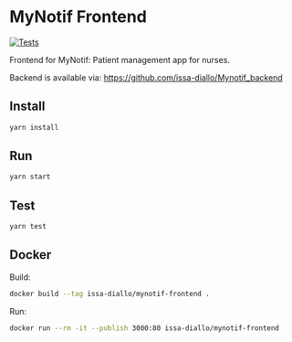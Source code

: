 # MyNotif Frontend

[![Tests](https://github.com/issa-diallo/MyNotif_frontend/workflows/Tests/badge.svg?branch=develop)](https://github.com/issa-diallo/MyNotif_frontend/actions?query=workflow%3ATests)

Frontend for MyNotif: Patient management app for nurses.

Backend is available via:
<https://github.com/issa-diallo/Mynotif_backend>

## Install
```sh
yarn install
```

## Run
```sh
yarn start
```

## Test
```sh
yarn test
```

## Docker
Build:
```sh
docker build --tag issa-diallo/mynotif-frontend .
```
Run:
```sh
docker run --rm -it --publish 3000:80 issa-diallo/mynotif-frontend
```
